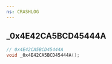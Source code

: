 ```yaml
---
ns: CRASHLOG
---
```

## _0x4E42CA5BCD45444A

```c
// 0x4E42CA5BCD45444A
void _0x4E42CA5BCD45444A();
```

